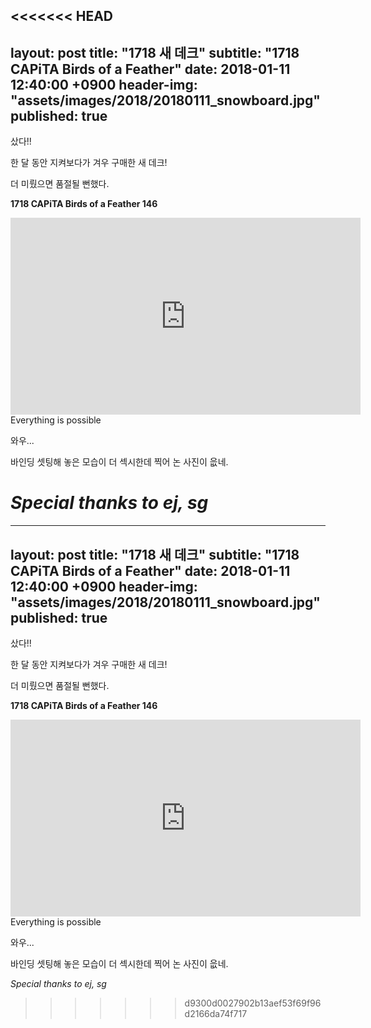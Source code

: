 <<<<<<< HEAD
---
layout:     post
title:      "1718 새 데크"
subtitle:   "1718 CAPiTA Birds of a Feather"
date:       2018-01-11 12:40:00 +0900
header-img: "assets/images/2018/20180111_snowboard.jpg"
published:  true
---

샀다!!

한 달 동안 지켜보다가 겨우 구매한 새 데크!

더 미뤘으면 품절될 뻔했다.

**1718 CAPiTA Birds of a Feather 146**

<iframe width="560" height="315" src="https://www.youtube.com/embed/ygJbD89bQ5k?rel=0" frameborder="0" allow="autoplay; encrypted-media" allowfullscreen></iframe>
<span class="caption text-muted">Everything is possible</span>

와우...

바인딩 셋팅해 놓은 모습이 더 섹시한데 찍어 논 사진이 읎네.

*Special thanks to ej, sg*
=======
---
layout:     post
title:      "1718 새 데크"
subtitle:   "1718 CAPiTA Birds of a Feather"
date:       2018-01-11 12:40:00 +0900
header-img: "assets/images/2018/20180111_snowboard.jpg"
published:  true
---

샀다!!

한 달 동안 지켜보다가 겨우 구매한 새 데크!

더 미뤘으면 품절될 뻔했다.

**1718 CAPiTA Birds of a Feather 146**

<iframe width="560" height="315" src="https://www.youtube.com/embed/ygJbD89bQ5k?rel=0" frameborder="0" allow="autoplay; encrypted-media" allowfullscreen></iframe>
<span class="caption text-muted">Everything is possible</span>

와우...

바인딩 셋팅해 놓은 모습이 더 섹시한데 찍어 논 사진이 읎네.

*Special thanks to ej, sg*
>>>>>>> d9300d0027902b13aef53f69f96d2166da74f717
